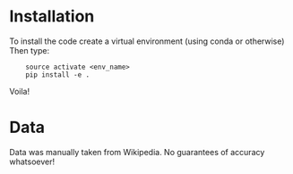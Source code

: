 # Installation

To install the code create a virtual environment (using conda or otherwise) 
Then type:
```
    source activate <env_name>
    pip install -e .
```

Voila! 

# Data

Data was manually taken from Wikipedia. 
No guarantees of accuracy whatsoever!
